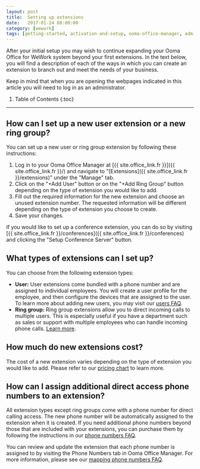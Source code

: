 ```yaml
---
layout: post
title:  Setting up extensions
date:   2017-01-24 08:00:00
category: [wework]
tags: [getting-started, activation-and-setup, ooma-office-manager, admin-features, user-management, wework]
---
```


After your initial setup you may wish to continue expanding your Ooma Office for WeWork system beyond your first extensions. In the text below, you will find a description of each of the ways in which you can create an extension to branch out and meet the needs of your business. 

Keep in mind that when you are opening the webpages indicated in this article you will need to log in as an administrator.

1. Table of Contents
{:toc}
* * *

## How can I set up a new user extension or a new ring group?

You can set up a new user or ring group extension by following these instructions:

1. Log in to your Ooma Office Manager at [{{ site.office_link.fr }}]({{ site.office_link.fr }}/) and navigate to "[Extensions]({{ site.office_link.fr }}/extensions)" under the "Manage" tab.
2. Click on the "+Add User" button or on the "+Add Ring Group" button depending on the type of extension you would like to add. 
3. Fill out the required information for the new extension and choose an unused extension number. The requested information will be different depending on the type of extension you choose to create.
4. Save your changes.

If you would like to set up a conference extension, you can do so by visiting [{{ site.office_link.fr }}/conferences]({{ site.office_link.fr }}/conferences) and clicking the "Setup Conference Server" button.

## What types of extensions can I set up?

You can choose from the following extension types:

* **User:** User extensions come bundled with a phone number and are assigned to individual employees. You will create a user profile for the employee, and then configure the devices that are assigned to the user. To learn more about adding new users, you may visit our [users FAQ](/fr/en//adding-a-new-user).
* **Ring group:** Ring group extensions allow you to direct incoming calls to multiple users. This is especially useful if you have a department such as sales or support with multiple employees who can handle incoming phone calls. [Learn more](/fr/en//ring-groups).

## How much do new extensions cost?

The cost of a new extension varies depending on the type of extension you would like to add. Please refer to our [pricing chart](/fr/en//ooma-office-pricing-chart) to learn more.

## How can I assign additional direct access phone numbers to an extension?

All extension types except ring groups come with a phone number for direct calling access. The new phone number will be automatically assigned to the extension when it is created. If you need additional phone numbers beyond those that are included with your extensions, you can purchase them by following the instructions in our [phone numbers FAQ](/fr/en//adding-additional-phone-numbers).

You can review and update the extension that each phone number is assigned to by visiting the Phone Numbers tab in Ooma Office Manager. For more information, please see our [mapping phone numbers FAQ](/fr/en//mapping-phone-numbers). 